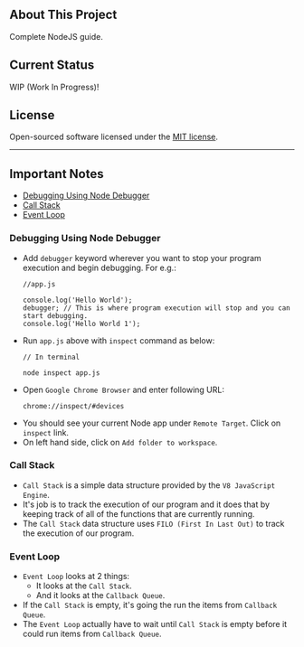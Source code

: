 ## About This Project
Complete NodeJS guide.

## Current Status
WIP (Work In Progress)!

## License
Open-sourced software licensed under the [MIT license](http://opensource.org/licenses/MIT).

-----------------------

## Important Notes
- [Debugging Using Node Debugger](#debugging-using-node-debugger)
- [Call Stack](#call-stack)
- [Event Loop](#event-loop)

### Debugging Using Node Debugger
- Add `debugger` keyword wherever you want to stop your program execution and begin debugging. For e.g.:
    ```
    //app.js

    console.log('Hello World');
    debugger; // This is where program execution will stop and you can start debugging.
    console.log('Hello World 1');
    ```
- Run `app.js` above with `inspect` command as below:
    ```
    // In terminal

    node inspect app.js
    ```
- Open `Google Chrome Browser` and enter following URL:
    ```
    chrome://inspect/#devices
    ```
- You should see your current Node app under `Remote Target`. Click on `inspect` link.
- On left hand side, click on `Add folder to workspace`.

### Call Stack
- `Call Stack` is a simple data structure provided by the `V8 JavaScript Engine`.
- It's job is to track the execution of our program and it does that by keeping track of all of the functions that are currently running.
- The `Call Stack` data structure uses `FILO (First In Last Out)` to track the execution of our program.

### Event Loop
- `Event Loop` looks at 2 things:
    * It looks at the `Call Stack`.
    * And it looks at the `Callback Queue`.
- If the `Call Stack` is empty, it's going the run the items from `Callback Queue`.
- The `Event Loop` actually have to wait until `Call Stack` is empty before it could run items from `Callback Queue`.